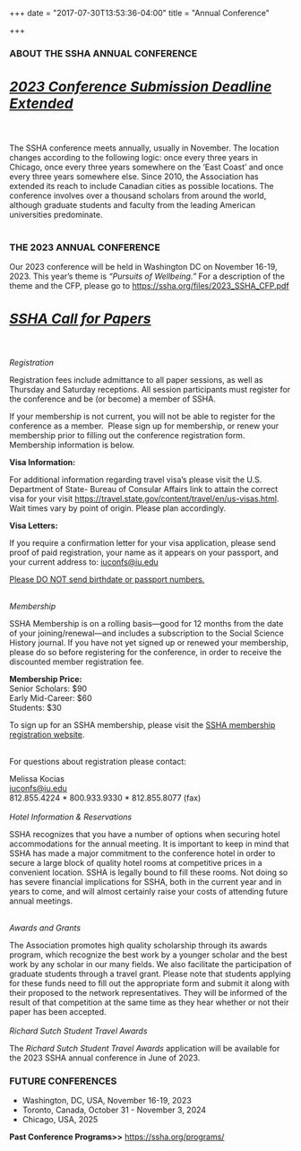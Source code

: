 +++
date = "2017-07-30T13:53:36-04:00"
title = "Annual Conference"

+++

### **ABOUT THE SSHA ANNUAL CONFERENCE**  

<h2><a href="http://ssha2023.ssha.org/" target="_blank" role="button" class="btn btn-default btn-lg"><i><h3>2023 Conference Submission Deadline Extended</h3></i></a></h2><br />

The SSHA conference meets annually, usually in November. The location changes according to the following logic: once every three years in Chicago, once every three years somewhere on the ‘East Coast’ and once every three years somewhere else. Since 2010, the Association has extended its reach to include Canadian cities as possible locations. The conference involves over a thousand scholars from around the world, although graduate students and faculty from the leading American universities predominate.  
<br />  

### **THE 2023 ANNUAL CONFERENCE**  

Our 2023 conference will be held in Washington DC on November 16-19, 2023.  This year’s theme is <i>“Pursuits of Wellbeing.”</i> For a description of the theme and the CFP, please go to https://ssha.org/files/2023_SSHA_CFP.pdf  
<h2><a href="https://ssha.org/files/2023_SSHA_CFP.pdf" target="_blank" role="button" class="btn btn-default btn-lg"><i><h3>SSHA Call for Papers</h3></i></a></h2><br />  

<i>Registration</i>

Registration fees include admittance to all paper sessions, as well as Thursday and Saturday receptions. All session participants must register for the conference and be (or become) a member of SSHA.  

If your membership is not current, you will not be able to register for the conference as a member.  Please sign up for membership, or renew your membership prior to filling out the conference registration form. Membership information is below.  

**Visa Information:**  

For additional information regarding travel visa’s please visit the U.S. Department of State- Bureau of Consular Affairs link to attain the correct visa for your visit https://travel.state.gov/content/travel/en/us-visas.html. Wait times vary by point of origin. Please plan accordingly.

**Visa Letters:**  

If you require a confirmation letter for your visa application, please send proof of paid registration, your name as it appears on your passport, and your current address to: 
<iuconfs@iu.edu> 

<u>Please DO NOT send birthdate or passport numbers.</u>  

<br />
<i>Membership</i>  

SSHA Membership is on a rolling basis—good for 12 months from the date of your joining/renewal—and includes a subscription to the Social Science History journal. If you have not yet signed up or renewed your membership, please do so before registering for the conference, in order to receive the discounted member registration fee.  
 
**Membership Price:**  
Senior Scholars: $90  
Early Mid-Career: $60  
Students: $30  

To sign up for an SSHA membership, please visit the <a href="https://indianauniv-web.ungerboeck.com/mbd/mbd_p23_add_member.aspx?oc=10&cc=SSHA-MEMBER" target="_blank">SSHA membership registration website</a>.  

&emsp;  
For questions about registration please contact:  

Melissa Kocias  
<iuconfs@iu.edu>  
812.855.4224 * 800.933.9330 * 812.855.8077 (fax) 
<br />  
<i>Hotel Information & Reservations</i>  

SSHA recognizes that you have a number of options when securing hotel accommodations for the annual meeting.  It is important to keep in mind that SSHA has made a major commitment to the conference hotel in order to secure a large block of quality hotel rooms at competitive prices in a convenient location.  SSHA is legally bound to fill these rooms.  Not doing so has severe financial implications for SSHA, both in the current year and in years to come, and will almost certainly raise your costs of attending future annual meetings.  
 
<br />
<i>Awards and Grants</i>  

The Association promotes high quality scholarship through its awards program, which recognize the best work by a younger scholar and the best work by any scholar in our many fields. We also facilitate the participation of graduate students through a travel grant. Please note that students applying for these funds need to fill out the appropriate form and submit it along with their proposed to the network representatives. They will be informed of the result of that competition at the same time as they hear whether or not their paper has been accepted.  
<br />
<i>Richard Sutch Student Travel Awards</i>  

The _Richard Sutch Student Travel Awards_ application will be available for the 2023 SSHA annual conference in June of 2023.
<br />
### **FUTURE CONFERENCES**  

- Washington, DC, USA, November 16-19, 2023  
- Toronto, Canada, October 31 - November 3, 2024 
- Chicago, USA, 2025

**Past Conference Programs>>** https://ssha.org/programs/  